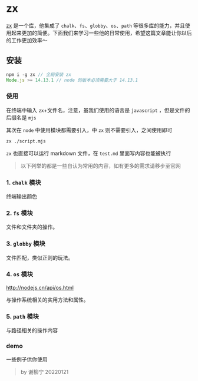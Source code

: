 # zx

[zx](https://github.com/google/zx) 是一个库，他集成了 `chalk`、`fs`、`globby`、`os`、`path` 等很多库的能力，并且使用起来更加的简便。下面我们来学习一些他的日常使用，希望这篇文章能让你以后的工作更加效率～

## 安装

```js
npm i -g zx // 全局安装 zx
Node.js >= 14.13.1 // node 的版本必须需要大于 14.13.1
```

### 使用

在终端中输入 `zx`+文件名，注意，虽我们使用的语言是 `javascript` ，但是文件的后缀名是 `mjs`

其次在 `node` 中使用模块都需要引入，中 `zx` 则不需要引入，之间使用即可

```bash
zx ./script.mjs
```

`zx` 也直接可以运行 markdown 文件，在 `test.md` 里面写内容也能被执行

> 以下列举的都是一些自认为常用的内容，如有更多的需求请移步至官网

### 1. `chalk` 模块

终端输出颜色

### 2. `fs` 模块

文件和文件夹的操作。

### 3. `globby` 模块

文件匹配，类似正则的玩法。

### 4. `os` 模块

<http://nodejs.cn/api/os.html>

与操作系统相关的实用方法和属性。

### 5. `path` 模块

与路径相关的操作内容

### demo

一些例子供你使用

> by 谢柳宁 20220121
